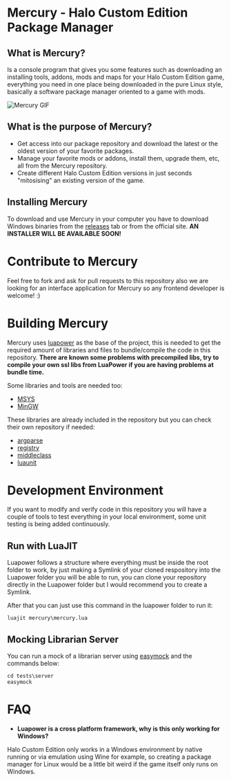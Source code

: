 # Mercury - Halo Custom Edition Package Manager

## What is Mercury?

Is a console program that gives you some features such as downloading an installing tools, addons, mods and maps for your Halo Custom Edition game, everything you need in one place being downloaded in the pure Linux style, basically a software package manager oriented to a game with mods.

![Mercury GIF](https://i.imgur.com/0Brri7L.gif)

## What is the purpose of Mercury?

- Get access into our package repository and download the latest or the oldest version of your favorite packages.
- Manage your favorite mods or addons, install them, upgrade them,  etc, all from the Mercury repository.
- Create different Halo Custom Edition versions in just seconds "mitosising" an existing version of the game.

## Installing Mercury

To download and use Mercury in your computer you have to download Windows binaries from the [releases](https://github.com/Sledmine/Mercury/releases) tab or from the official site.
**AN INSTALLER WILL BE AVAILABLE SOON!**

# Contribute to Mercury

Feel free to fork and ask for pull requests to this repository also we are looking for an interface application for Mercury so any frontend developer is welcome! :)

# Building Mercury

Mercury uses [luapower](https://luapower.com) as the base of the project, this is needed to get the required amount of libraries and files to bundle/compile the code in this repository.
**There are known some problems with precompiled libs, try to compile your own ssl libs from LuaPower if you are having problems at bundle time.**

Some libraries and tools are needed too:

- [MSYS](http://www.mingw.org/wiki/MSYS)
- [MinGW](http://mingw-w64.org/doku.php)

These libraries are already included in the repository but you can check their own repository if needed:

- [argparse](https://github.com/luarocks/argparse)
- [registry](https://github.com/Tieske/registry)
- [middleclass](https://github.com/kikito/middleclass)
- [luaunit](https://github.com/bluebird75/luaunit)

# Development Environment

If you want to modify and verify code in this repository you will have a couple of tools to
test everything in your local environment, some unit testing is being added continuously.

## Run with LuaJIT
Luapower follows a structure where everything must be inside the root folder to work, by just making a Symlink of your cloned respository into the Luapower folder you will be able to run, you can clone your repository directly in the Luapower folder but I would recommend you to create a Symlink.

After that you can just use this command in the luapower folder to run it:
```
luajit mercury\mercury.lua
```

## Mocking Librarian Server

You can run a mock of a librarian server using [easymock](https://github.com/CyberAgent/node-easymock) and the commands below:
```
cd tests\server
easymock
```

# FAQ
- **Luapower is a cross platform framework, why is this only working for Windows?**

Halo Custom Edition only works in a Windows environment by native running or via emulation using Wine for example, so creating a package manager for Linux would be a little bit weird if the game itself only runs on Windows.
